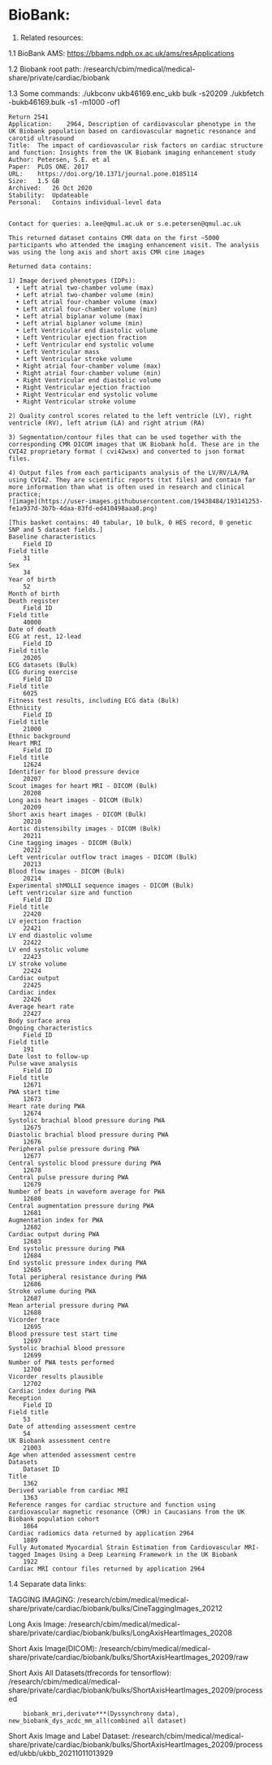 # BioBank:

1. Related resources:

1.1 BioBank AMS: https://bbams.ndph.ox.ac.uk/ams/resApplications

1.2 Biobank root path:
/research/cbim/medical/medical-share/private/cardiac/biobank

1.3 Some commands:
  ./ukbconv ukb46169.enc_ukb bulk -s20209
  ./ukbfetch -bukb46169.bulk -s1 -m1000 -of1

    Return 2541
    Application:	2964, Description of cardiovascular phenotype in the UK Biobank population based on cardiovascular magnetic resonance and carotid ultrasound
    Title:	The impact of cardiovascular risk factors on cardiac structure and function: Insights from the UK Biobank imaging enhancement study
    Author:	Petersen, S.E. et al
    Paper:	PLOS ONE. 2017
    URL:	https://doi.org/10.1371/journal.pone.0185114
    Size:	1.5 GB
    Archived:	26 Oct 2020
    Stability:	Updateable
    Personal:	Contains individual-level data


    Contact for queries: a.lee@qmul.ac.uk or s.e.petersen@qmul.ac.uk

    This returned dataset contains CMR data on the first ~5000 participants who attended the imaging enhancement visit. The analysis was using the long axis and short axis CMR cine images

    Returned data contains:

    1) Image derived phenotypes (IDPs):
      • Left atrial two-chamber volume (max)
      • Left atrial two-chamber volume (min)
      • Left atrial four-chamber volume (max)
      • Left atrial four-chamber volume (min)
      • Left atrial biplanar volume (max)
      • Left atrial biplaner volume (min)
      • Left Ventricular end diastolic volume
      • Left Ventricular ejection fraction
      • Left Ventricular end systolic volume
      • Left Ventricular mass
      • Left Ventricular stroke volume
      • Right atrial four-chamber volume (max)
      • Right atrial four-chamber volume (min)
      • Right Ventricular end diastolic volume
      • Right Ventricular ejection fraction
      • Right Ventricular end systolic volume
      • Right Ventricular stroke volume

    2) Quality control scores related to the left ventricle (LV), right ventricle (RV), left atrium (LA) and right atrium (RA)

    3) Segmentation/contour files that can be used together with the corresponding CMR DICOM images that UK Biobank hold. These are in the CVI42 proprietary format ( cvi42wsx) and converted to json format files.

    4) Output files from each participants analysis of the LV/RV/LA/RA using CVI42. They are scientific reports (txt files) and contain far more information than what is often used in research and clinical practice;
    ![image](https://user-images.githubusercontent.com/19438484/193141253-fe1a937d-3b7b-4daa-83fd-ed410498aaa8.png)

    [This basket contains: 40 tabular, 10 bulk, 0 HES record, 0 genetic SNP and 5 dataset fields.]
    Baseline characteristics
        Field ID
    Field title
        31
    Sex
        34
    Year of birth
        52
    Month of birth
    Death register
        Field ID
    Field title
        40000
    Date of death
    ECG at rest, 12-lead
        Field ID
    Field title
        20205
    ECG datasets (Bulk)
    ECG during exercise
        Field ID
    Field title
        6025
    Fitness test results, including ECG data (Bulk)
    Ethnicity
        Field ID
    Field title
        21000
    Ethnic background
    Heart MRI
        Field ID
    Field title
        12624
    Identifier for blood pressure device
        20207
    Scout images for heart MRI - DICOM (Bulk)
        20208
    Long axis heart images - DICOM (Bulk)
        20209
    Short axis heart images - DICOM (Bulk)
        20210
    Aortic distensibilty images - DICOM (Bulk)
        20211
    Cine tagging images - DICOM (Bulk)
        20212
    Left ventricular outflow tract images - DICOM (Bulk)
        20213
    Blood flow images - DICOM (Bulk)
        20214
    Experimental shMOLLI sequence images - DICOM (Bulk)
    Left ventricular size and function
        Field ID
    Field title
        22420
    LV ejection fraction
        22421
    LV end diastolic volume
        22422
    LV end systolic volume
        22423
    LV stroke volume
        22424
    Cardiac output
        22425
    Cardiac index
        22426
    Average heart rate
        22427
    Body surface area
    Ongoing characteristics
        Field ID
    Field title
        191
    Date lost to follow-up
    Pulse wave analysis
        Field ID
    Field title
        12671
    PWA start time
        12673
    Heart rate during PWA
        12674
    Systolic brachial blood pressure during PWA
        12675
    Diastolic brachial blood pressure during PWA
        12676
    Peripheral pulse pressure during PWA
        12677
    Central systolic blood pressure during PWA
        12678
    Central pulse pressure during PWA
        12679
    Number of beats in waveform average for PWA
        12680
    Central augmentation pressure during PWA
        12681
    Augmentation index for PWA
        12682
    Cardiac output during PWA
        12683
    End systolic pressure during PWA
        12684
    End systolic pressure index during PWA
        12685
    Total peripheral resistance during PWA
        12686
    Stroke volume during PWA
        12687
    Mean arterial pressure during PWA
        12688
    Vicorder trace
        12695
    Blood pressure test start time
        12697
    Systolic brachial blood pressure
        12699
    Number of PWA tests performed
        12700
    Vicorder results plausible
        12702
    Cardiac index during PWA
    Reception
        Field ID
    Field title
        53
    Date of attending assessment centre
        54
    UK Biobank assessment centre
        21003
    Age when attended assessment centre
    Datasets
        Dataset ID
    Title
        1362
    Derived variable from cardiac MRI
        1363
    Reference ranges for cardiac structure and function using cardiovascular magnetic resonance (CMR) in Caucasians from the UK Biobank population cohort
        1864
    Cardiac radiomics data returned by application 2964
        1889
    Fully Automated Myocardial Strain Estimation from Cardiovascular MRI-tagged Images Using a Deep Learning Framework in the UK Biobank
        1922
    Cardiac MRI contour files returned by application 2964


1.4 Separate data links:

  TAGGING IMAGING: /research/cbim/medical/medical-share/private/cardiac/biobank/bulks/CineTaggingImages_20212
  
  Long Axis Image: /research/cbim/medical/medical-share/private/cardiac/biobank/bulks/LongAxisHeartImages_20208
  
  Short Axis Image(DICOM): /research/cbim/medical/medical-share/private/cardiac/biobank/bulks/ShortAxisHeartImages_20209/raw
  
  Short Axis All Datasets(tfrecords for tensorflow): /research/cbim/medical/medical-share/private/cardiac/biobank/bulks/ShortAxisHeartImages_20209/processed
  
        biobank_mri,derivate***(Dyssynchrony data), new_biobank_dys_acdc_mm_all(combined all dataset)
        
  Short Axis Image and Label Dataset: /research/cbim/medical/medical-share/private/cardiac/biobank/bulks/ShortAxisHeartImages_20209/processed/ukbb/ukbb_20211011013929
  
  
  
  
